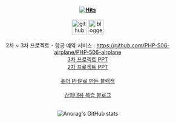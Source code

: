 #### <div align=center>[![Hits](https://hits.seeyoufarm.com/api/count/incr/badge.svg?url=https%3A%2F%2Fgithub.com%2FLDH1103&count_bg=%23A2DBEE&title_bg=%23EEA8CC&icon=github.svg&icon_color=%23E7E7E7&title=Hits&edge_flat=false)](https://hits.seeyoufarm.com)
</div>
<div align=center>

[<img src='https://cdn.jsdelivr.net/npm/simple-icons@3.0.1/icons/github.svg' alt='github' height='40'>](https://github.com/LDH1103)
[<img src='https://cdn.jsdelivr.net/npm/simple-icons@3.0.1/icons/blogger.svg' alt='blogger' height='40'>](https://ldh1123.tistory.com/)  

2차 ~ 3차 프로젝트 - 항공 예약 서비스 : https://github.com/PHP-506-airplane/PHP-506-airplane
<br>
<a href="bit.ly/3KfqUAM">3차 프로젝트 PPT</a>
<br>
<a href="bit.ly/44L9K6z">2차 프로젝트 PPT</a>
<br>
<br>
<a href="http://ldh1103.dothome.co.kr/blackjack.php">퓨어 PHP로 만든 블랙잭</a>
<br>
<br>
<a href=" https://ldh1123.tistory.com/">강의내용 복습 블로그</a>
<br>
<br>

![Anurag's GitHub stats](https://github-readme-stats.vercel.app/api?username=LDH1103&show_icons=true&theme=dracula)

</div>

